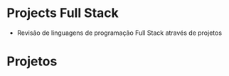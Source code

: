 # Projects Full Stack
- Revisão de linguagens de programação Full Stack através de projetos

# Projetos
 